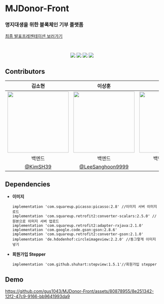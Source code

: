 # MJDonor-Front
### 명지대생을 위한 블록체인 기부 플랫폼


[최종 발표프레젠테이션 보러가기](https://docs.google.com/presentation/d/1bEuU0UnGOaemN__hYdcntvCXMqsA57fHH6zJtgR8o8s/edit?usp=sharing)  

<br/>
<p align="center">
  <img src="https://user-images.githubusercontent.com/80878955/262965980-8fb5459e-2576-4339-a4f0-b5c7de1fb1a6.jpg">
  <img src="https://user-images.githubusercontent.com/80878955/262958792-1a1202b1-b989-4d00-ab7e-734b353dea7e.jpg">
  <img src="https://user-images.githubusercontent.com/80878955/262957787-ff248409-13d4-4494-a2a0-b96e59f99d3e.png">
  <img src="https://user-images.githubusercontent.com/80878955/262957806-6a77dc39-89eb-45cb-b63a-0aa5aae5955d.png">
 </p>

 ## Contributors
|김소현|이상훈|채기웅|최지현|
|:---:|:---:|:---:|:---:|
|<img src="https://avatars.githubusercontent.com/u/63898043?v=4" width="200px">|<img src="https://avatars.githubusercontent.com/u/102343981?v=4" width="200px">|<img src="https://avatars.githubusercontent.com/u/77622897?v=4" width="200px">|<img src="https://avatars.githubusercontent.com/u/80878955?v=4" width="200px">|
|백엔드|백엔드|백엔드/블록체인|프론트엔드|
|[@KimSH39](https://github.com/KimSH39)|[@LeeSanghoon9999](https://github.com/LeeSanghoon9999)|[@dipito](https://github.com/Gi-Woong)|[@gus1043](https://github.com/gus1043)|
 
## Dependencies
+ **이미지**
  ```
  implementation 'com.squareup.picasso:picasso:2.8' //이미지 서버 이미지 로드
  implementation 'com.squareup.retrofit2:converter-scalars:2.5.0' //원본으로 이미지 서버 업로드
  implementation 'com.squareup.retrofit2:adapter-rxjava:2.1.0'
  implementation 'com.google.code.gson:gson:2.8.6'
  implementation 'com.squareup.retrofit2:converter-gson:2.1.0'
  implementation 'de.hdodenhof:circleimageview:2.2.0' //동그랗게 이미지 넣기
  ```
  
+ **회원가입 Stepper**
  ```
  implementation 'com.github.shuhart:stepview:1.5.1'//회원가입 stepper
  ```

## Demo
https://github.com/gus1043/MJDonor-Front/assets/80878955/8e251342-12f2-47c9-9166-bb9641993da9



